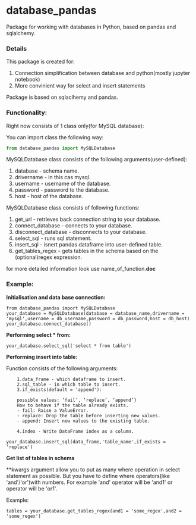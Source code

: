 # database_pandas
Package for working with databases in Python, based on pandas and sqlalchemy.

### Details
This package is created for:
1. Connection simplification between database and python(mostly jupyter notebook)
2. More convinient way for select and insert statements

Package is based on sqlaclhemy and pandas.

### Functionality: 

Right now consists of 1 class only(for MySQL database):

You can import class the following way: 
```python
from database_pandas import MySQLDatabase
```

MySQLDatabase class consists of the following arguments(user-defined):
1. database - schema name.
2. drivername - in this cas mysql.
3. username - username of the database.
4. password - password to the database.
5. host - host of the database.

MySQLDatabase class consists of following functions:
1. get_url - retrieves back connection string to your database.
2. connect_database - connects to your database.
3. disconnect_database - disconnects to your database.
4. select_sql - runs sql statement.
5. insert_sql - isnert pandas dataframe into user-defined table.
6. get_tables_regex - gets tables in the schema based on the (optional)regex expression.

for more detailed information look use name_of_function.__doc__


### Example:

**Initialisation and data base connection:**

```
from database_pandas import MySQLDatabase
your_database = MySQLDatabase(database = database_name,drivername = 'mysql',username = db_username,password = db_password,host = db_host)
your_database.connect_database()
```

**Performing select * from:**
```
your_database.select_sql('select * from table')
```

**Performing insert into table:**

Function consists of the following arguments:
        
        1.data_frame - which dataframe to insert.
        2.sql_table - in which table to insert.
        3.if_exists(default = 'append'):
        
        possible values: ‘fail’, ‘replace’, ‘append’}
        How to behave if the table already exists.
        - fail: Raise a ValueError.
        - replace: Drop the table before inserting new values.
        - append: Insert new values to the existing table.

        4.index - Write DataFrame index as a column. 

```
your_database.insert_sql(data_frame,'table_name',if_exists = 'replace')
```

**Get list of tables in schema**

**kwargs argument allow you to put as many where operation in select statement as possible.
But you have to define where operators(like 'and'/'or')with numbers. For example 'and' operator will be 'and1' or operator will
be 'or1'.

Example: 

```
tables = your_database.get_tables_regex(and1 = 'some_regex',and2 = 'some_regex')
```